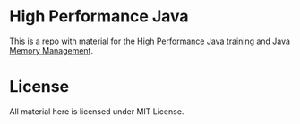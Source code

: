 # High Performance Java
This is a repo with material for the [High Performance Java training](https://xlt.xceptance.com/download/modern-trainings/java/420-high-performance.html#/) and [Java Memory Management](https://xlt.xceptance.com/download/modern-trainings/java/410-memory-management.html#/).

# License
All material here is licensed under MIT License.